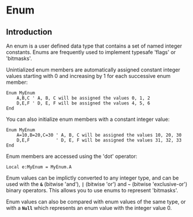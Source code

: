 # Enum

## Introduction

An enum is a user defined data type that contains a set of named integer constants. Enums are frequently used to implement typesafe 'flags' or 'bitmasks'.

Unintialized enum members are automatically assigned constant integer values starting with 0 and increasing by 1 for each successive enum member:

```monkey
Enum MyEnum
    A,B,C ' A, B, C will be assigned the values 0, 1, 2
    D,E,F ' D, E, F will be assigned the values 4, 5, 6
End
```

You can also initialize enum members with a constant integer value:

```monkey
Enum MyEnum
    A=10,B=20,C=30 ' A, B, C will be assigned the values 10, 20, 30
    D,E,F          ' D, E, F will be assigned the values 31, 32, 33
End
```

Enum members are accessed using the 'dot' operator:

```monkey
Local e:MyEnum = MyEnum.A
```

Enum values can be implictly converted to any integer type, and can be used with the **`&`** (bitwise 'and'), **`|`** (bitwise 'or') and **`~`** (bitwise 'exclusive-or') binary operators.
 This allows you to use enums to represent 'bitmasks'.

Enum values can also be compared with enum values of the same type, or with a **`Null`** which represents an enum value with the integer value 0.
